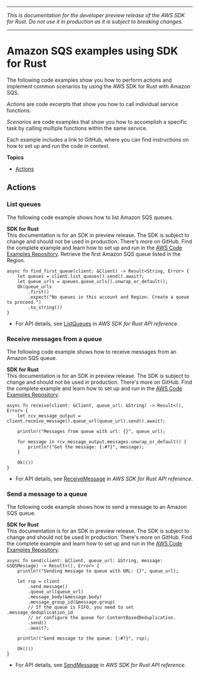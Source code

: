 --------

 *This is documentation for the developer preview release of the AWS SDK for Rust\. Do not use it in production as it is subject to breaking changes\.* 

--------

# Amazon SQS examples using SDK for Rust<a name="rust_sqs_code_examples"></a>

The following code examples show you how to perform actions and implement common scenarios by using the AWS SDK for Rust with Amazon SQS\.

*Actions* are code excerpts that show you how to call individual service functions\.

*Scenarios* are code examples that show you how to accomplish a specific task by calling multiple functions within the same service\.

Each example includes a link to GitHub, where you can find instructions on how to set up and run the code in context\.

**Topics**
+ [Actions](#actions)

## Actions<a name="actions"></a>

### List queues<a name="sqs_ListQueues_rust_topic"></a>

The following code example shows how to list Amazon SQS queues\.

**SDK for Rust**  
This documentation is for an SDK in preview release\. The SDK is subject to change and should not be used in production\.
 There's more on GitHub\. Find the complete example and learn how to set up and run in the [AWS Code Examples Repository](https://github.com/awsdocs/aws-doc-sdk-examples/tree/main/rust_dev_preview/sqs#code-examples)\. 
Retrieve the first Amazon SQS queue listed in the Region\.  

```
async fn find_first_queue(client: &Client) -> Result<String, Error> {
    let queues = client.list_queues().send().await?;
    let queue_urls = queues.queue_urls().unwrap_or_default();
    Ok(queue_urls
        .first()
        .expect("No queues in this account and Region. Create a queue to proceed.")
        .to_string())
}
```
+  For API details, see [ListQueues](https://docs.rs/releases/search?query=aws-sdk) in *AWS SDK for Rust API reference*\. 

### Receive messages from a queue<a name="sqs_ReceiveMessage_rust_topic"></a>

The following code example shows how to receive messages from an Amazon SQS queue\.

**SDK for Rust**  
This documentation is for an SDK in preview release\. The SDK is subject to change and should not be used in production\.
 There's more on GitHub\. Find the complete example and learn how to set up and run in the [AWS Code Examples Repository](https://github.com/awsdocs/aws-doc-sdk-examples/tree/main/rust_dev_preview/sqs#code-examples)\. 
  

```
async fn receive(client: &Client, queue_url: &String) -> Result<(), Error> {
    let rcv_message_output = client.receive_message().queue_url(queue_url).send().await?;

    println!("Messages from queue with url: {}", queue_url);

    for message in rcv_message_output.messages.unwrap_or_default() {
        println!("Got the message: {:#?}", message);
    }

    Ok(())
}
```
+  For API details, see [ReceiveMessage](https://docs.rs/releases/search?query=aws-sdk) in *AWS SDK for Rust API reference*\. 

### Send a message to a queue<a name="sqs_SendMessage_rust_topic"></a>

The following code example shows how to send a message to an Amazon SQS queue\.

**SDK for Rust**  
This documentation is for an SDK in preview release\. The SDK is subject to change and should not be used in production\.
 There's more on GitHub\. Find the complete example and learn how to set up and run in the [AWS Code Examples Repository](https://github.com/awsdocs/aws-doc-sdk-examples/tree/main/rust_dev_preview/sqs#code-examples)\. 
  

```
async fn send(client: &Client, queue_url: &String, message: &SQSMessage) -> Result<(), Error> {
    println!("Sending message to queue with URL: {}", queue_url);

    let rsp = client
        .send_message()
        .queue_url(queue_url)
        .message_body(&message.body)
        .message_group_id(&message.group)
        // If the queue is FIFO, you need to set .message_deduplication_id
        // or configure the queue for ContentBasedDeduplication.
        .send()
        .await?;

    println!("Send message to the queue: {:#?}", rsp);

    Ok(())
}
```
+  For API details, see [SendMessage](https://docs.rs/releases/search?query=aws-sdk) in *AWS SDK for Rust API reference*\. 
